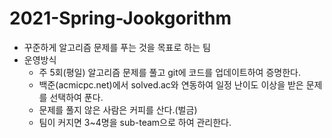 # 2021-Spring-Jookgorithm
- 꾸준하게 알고리즘 문제를 푸는 것을 목표로 하는 팀
- 운영방식
  - 주 5회(평일) 알고리즘 문제를 풀고 git에 코드를 업데이트하여 증명한다.
  - 백준(acmicpc.net)에서 solved.ac와 연동하여 일정 난이도 이상을 받은 문제를 선택하여 푼다.
  - 문제를 풀지 않은 사람은 커피를 산다.(벌금)
  - 팀이 커지면 3~4명을 sub-team으로 하여 관리한다.
